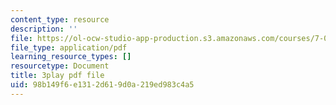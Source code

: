 ```yaml
---
content_type: resource
description: ''
file: https://ol-ocw-studio-app-production.s3.amazonaws.com/courses/7-01sc-fundamentals-of-biology-fall-2011/98b149f6e1312d619d0a219ed983c4a5_PzY0MWEEE6U.pdf
file_type: application/pdf
learning_resource_types: []
resourcetype: Document
title: 3play pdf file
uid: 98b149f6-e131-2d61-9d0a-219ed983c4a5
---
```

